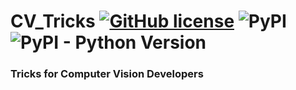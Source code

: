 # CV_Tricks [![GitHub license](https://img.shields.io/github/license/danial880/CV_Tricks?style=plastic)](https://github.com/danial880/CV_Tricks/blob/main/LICENSE) ![PyPI](https://img.shields.io/pypi/v/CV-Tricks?style=plastic) ![PyPI - Python Version](https://img.shields.io/pypi/pyversions/CV-Tricks?style=plastic)

### Tricks for Computer Vision Developers
